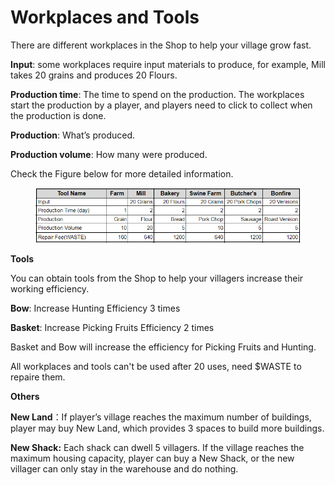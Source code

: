 # Workplaces and Tools

There are different workplaces in the Shop to help your village grow fast.

**Input**: some workplaces require input materials to produce, for example, Mill takes 20 grains and produces 20 Flours.

**Production time**: The time to spend on the production. The workplaces start the production by a player, and players need to click to collect when the production is done.

**Production**: What’s produced.

**Production volume**: How many were produced.

Check the Figure below for more detailed information.

<figure><img src="../.gitbook/assets/image.png" alt=""><figcaption></figcaption></figure>

**Tools**

You can obtain tools from the Shop to help your villagers increase their working efficiency.

**Bow**: Increase Hunting Efficiency 3 times&#x20;

**Basket**: Increase Picking Fruits Efficiency 2 times

Basket and Bow will increase the efficiency for Picking Fruits and Hunting.&#x20;

All workplaces and tools can't be used after 20 uses, need $WASTE to repaire them.&#x20;

**Others**

**New Land**：If player’s village reaches the maximum number of buildings, player may buy New Land, which provides 3 spaces to build more buildings.

**New Shack:** Each shack can dwell 5 villagers. If the village reaches the maximum housing capacity, player can buy a New Shack, or the new villager can only stay in the warehouse and do nothing.

&#x20;

&#x20;
